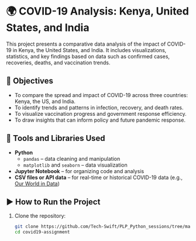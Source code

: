 # 🌍 COVID-19 Analysis: Kenya, United States, and India

This project presents a comparative data analysis of the impact of COVID-19 in Kenya, the United States, and India. It includes visualizations, statistics, and key findings based on data such as confirmed cases, recoveries, deaths, and vaccination trends.

## 🎯 Objectives

- To compare the spread and impact of COVID-19 across three countries: Kenya, the US, and India.
- To identify trends and patterns in infection, recovery, and death rates.
- To visualize vaccination progress and government response efficiency.
- To draw insights that can inform policy and future pandemic response.

## 🧰 Tools and Libraries Used

- **Python**
  - `pandas` – data cleaning and manipulation
  - `matplotlib` and `seaborn` – data visualization
 - **Jupyter Notebook** – for organizing code and analysis
- **CSV files or API data** – for real-time or historical COVID-19 data (e.g., [Our World in Data](https://ourworldindata.org/coronavirus))

## ▶️ How to Run the Project

1. Clone the repository:
   ```bash
   git clone https://github.com/Tech-Swift/PLP_Python_sessions/tree/main/Covid%2019%20Assignment
   cd covid19-assignment
   ```

